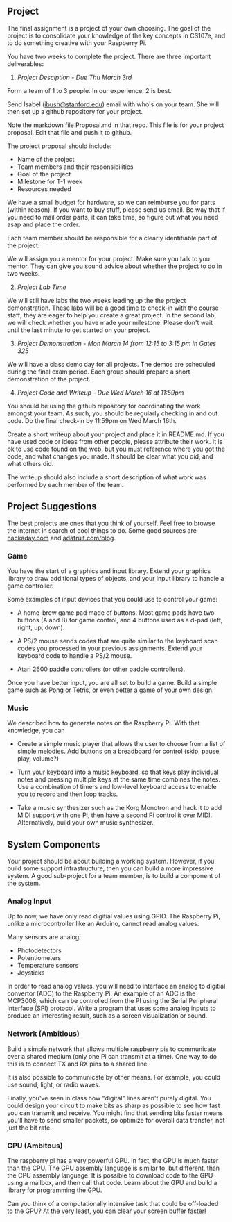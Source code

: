 ## Project

The final assignment is a project of your own choosing. 
The goal of the project is to consolidate 
your knowledge of the key concepts in CS107e,
and to do something creative with your Raspberry Pi.

You have two weeks to complete the project. 
There are three important deliverables:

1. *Project Desciption - Due Thu March 3rd*

  Form a team of 1 to 3 people. In our experience, 2 is best.

  Send Isabel (ibush@stanford.edu) email with who's on your team.
  She will then set up a github repository for your project.

  Note the markdown file Proposal.md in that repo.
  This file is for your project proposal.
  Edit that file and push it to github.

  The project proposal should include:

  - Name of the project
  - Team members and their responsibilities
  - Goal of the project
  - Milestone for T-1 week
  - Resources needed

  We have a small budget for hardware, 
  so we can reimburse you for parts (within reason).
  If you want to buy stuff,
  please send us email.
  Be way that if you need to mail order parts, it can take time,
  so figure out what you need asap and place the order.

  Each team member should be responsible for a clearly
  identifiable part of the project.

  We will assign you a mentor for your project.
  Make sure you talk to you mentor. 
  They can give you sound advice about whether the
  project to do in two weeks.

2. *Project Lab Time*

  We will still have labs the two weeks leading up the the
  project demonstration.
  These labs will be a good time to check-in with the
  course staff; they are eager to help you create a great project.
  In the second lab, we will check whether you have made
  your milestone.
  Please don't wait until the last minute to get started on your project.

3. *Project Demonstration - Mon March 14 from 12:15 to 3:15 pm in Gates 325*

  We will have a class demo day for all projects.
  The demos are scheduled during the final exam period.
  Each group should prepare a short demonstration of the project.

4. *Project Code and Writeup - Due Wed March 16 at 11:59pm*

  You should be using the github repository for coordinating the
  work amongst your team.
  As such, you should be regularly checking in and out code.
  Do the final check-in by 11:59pm on Wed March 16th.

  Create a short writeup about your project
  and place it in README.md.
  If you have used code or ideas from other people,
  please attribute their work.
  It is ok to use code found on the web,
  but you must reference where you got the code,
  and what changes you made.
  It should be clear what you did, and what others did.

  The writeup should also include a short description of what
  work was performed by each member of the team.

## Project Suggestions

The best projects are ones that you think of yourself.
Feel free to browse the internet in search of cool things to do.
Some good sources are [hackaday.com](http://hackaday.com) and 
[adafruit.com/blog](https://blog.adafruit.com).

### Game

You have the start of a graphics and input library.
Extend your graphics library to draw additional types of objects,
and your input library to handle a game controller.

Some examples of input devices that you could use to control your game:

- A home-brew game pad made of buttons. Most game pads have
two buttons (A and B) for game control,
and 4 buttons used as a d-pad (left, right, up, down).

- A PS/2 mouse sends codes that are quite similar to the
keyboard scan codes you processed in your previous assignments.
Extend your keyboard code to handle a PS/2 mouse.

- Atari 2600 paddle controllers (or other paddle controllers).

Once you have better input, you are all set to build a game.
Build a simple game such as Pong or Tetris,
or even better a game of your own design.

### Music

We described how to generate notes on the Raspberry Pi.
With that knowledge, you can 

- Create a simple music player that allows the user 
to choose from a list of simple melodies.
Add buttons on a breadboard for control (skip, pause, play, volume?)

- Turn your keyboard into a music keyboard,
so that keys play individual notes and pressing multiple keys 
at the same time combines the notes.
Use a combination of timers and low-level keyboard access 
to enable you to record and then loop tracks.

- Take a music synthesizer such as the Korg Monotron 
and hack it to add MIDI support with one Pi,
then have a second Pi control it over MIDI.
Alternatively, build your own music synthesizer.

## System Components

Your project should be about building a working system.
However, if you build some support infrastructure,
then you can build a more impressive system.
A good sub-project for a team member,
is to build a component of the system.

### Analog Input

Up to now, we have only read digitial values using GPIO.
The Raspberry Pi, unlike a microcontroller like an Arduino,
cannot read analog values.

Many sensors are analog:
  - Photodetectors
  - Potentiometers
  - Temperature sensors
  - Joysticks

In order to read analog values, you will need to interface an analog
to digitial convertor (ADC) to the Raspberry Pi.  An example of an ADC
is the MCP3008, which can be controlled from the PI using the Serial
Peripheral Interface (SPI) protocol. Write a program that uses some
analog inputs to produce an interesting result, such as a screen
visualization or sound.

### Network (Ambitious)

Build a simple network that allows multiple raspberry pis to communicate
over a shared medium (only one Pi can transmit at a time).
One way to do this is to connect TX and RX pins to a
shared line.

It is also possible to communicate by other means.
For example, you could use sound, light, or radio waves.

Finally, you've seen in class how "digital" lines aren't purely digital.
You could design your circuit to make bits as sharp as possible to see how
fast you can transmit and receive. You might find that sending bits faster
means you'll have to send smaller packets, so optimize for overall data
transfer, not just the bit rate.

### GPU (Ambitous)

The raspberry pi has a very powerful GPU.
In fact, the GPU is much faster than the CPU.
The GPU assembly language is similar to,
but different,
than the CPU assembly language.
It is possible to download code to the GPU using a mailbox,
and then call that code.
Learn about the GPU and build a library for programming the GPU.

Can you think of a computationally intensive task 
that could be off-loaded to the GPU? At the very least, you can clear your
screen buffer faster!



